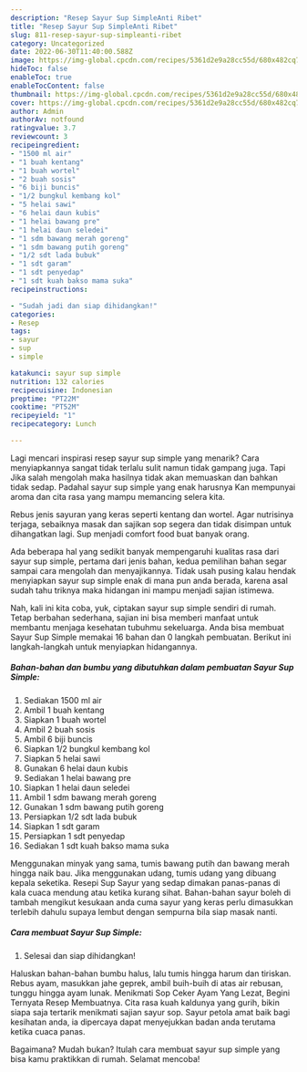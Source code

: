 ```yaml
---
description: "Resep Sayur Sup SimpleAnti Ribet"
title: "Resep Sayur Sup SimpleAnti Ribet"
slug: 811-resep-sayur-sup-simpleanti-ribet
category: Uncategorized
date: 2022-06-30T11:40:00.588Z
image: https://img-global.cpcdn.com/recipes/5361d2e9a28cc55d/680x482cq70/sayur-sup-simple-foto-resep-utama.jpg
hideToc: false
enableToc: true
enableTocContent: false
thumbnail: https://img-global.cpcdn.com/recipes/5361d2e9a28cc55d/680x482cq70/sayur-sup-simple-foto-resep-utama.jpg
cover: https://img-global.cpcdn.com/recipes/5361d2e9a28cc55d/680x482cq70/sayur-sup-simple-foto-resep-utama.jpg
author: Admin
authorAv: notfound
ratingvalue: 3.7
reviewcount: 3
recipeingredient:
- "1500 ml air"
- "1 buah kentang"
- "1 buah wortel"
- "2 buah sosis"
- "6 biji buncis"
- "1/2 bungkul kembang kol"
- "5 helai sawi"
- "6 helai daun kubis"
- "1 helai bawang pre"
- "1 helai daun seledei"
- "1 sdm bawang merah goreng"
- "1 sdm bawang putih goreng"
- "1/2 sdt lada bubuk"
- "1 sdt garam"
- "1 sdt penyedap"
- "1 sdt kuah bakso mama suka"
recipeinstructions:

- "Sudah jadi dan siap dihidangkan!"
categories:
- Resep
tags:
- sayur
- sup
- simple

katakunci: sayur sup simple 
nutrition: 132 calories
recipecuisine: Indonesian
preptime: "PT22M"
cooktime: "PT52M"
recipeyield: "1"
recipecategory: Lunch

---
```



Lagi mencari inspirasi resep sayur sup simple yang menarik? Cara menyiapkannya sangat tidak terlalu sulit namun tidak gampang juga. Tapi Jika salah mengolah maka hasilnya tidak akan memuaskan dan bahkan tidak sedap. Padahal sayur sup simple yang enak harusnya Kan mempunyai aroma dan cita rasa yang mampu memancing selera kita.


Rebus jenis sayuran yang keras seperti kentang dan wortel. Agar nutrisinya terjaga, sebaiknya masak dan sajikan sop segera dan tidak disimpan untuk dihangatkan lagi. Sup menjadi comfort food buat banyak orang.

Ada beberapa hal yang sedikit banyak mempengaruhi kualitas rasa dari sayur sup simple, pertama dari jenis bahan, kedua pemilihan bahan segar sampai cara mengolah dan menyajikannya. Tidak usah pusing kalau hendak menyiapkan sayur sup simple enak di mana pun anda berada, karena asal sudah tahu triknya maka hidangan ini mampu menjadi sajian istimewa.


Nah, kali ini kita coba, yuk, ciptakan sayur sup simple sendiri di rumah. Tetap berbahan sederhana, sajian ini bisa memberi manfaat untuk membantu menjaga kesehatan tubuhmu sekeluarga. Anda bisa membuat Sayur Sup Simple memakai 16 bahan dan 0 langkah pembuatan. Berikut ini langkah-langkah untuk menyiapkan hidangannya.

<!--inarticleads1-->

##### Bahan-bahan dan bumbu yang dibutuhkan dalam pembuatan Sayur Sup Simple:

1. Sediakan 1500 ml air
1. Ambil 1 buah kentang
1. Siapkan 1 buah wortel
1. Ambil 2 buah sosis
1. Ambil 6 biji buncis
1. Siapkan 1/2 bungkul kembang kol
1. Siapkan 5 helai sawi
1. Gunakan 6 helai daun kubis
1. Sediakan 1 helai bawang pre
1. Siapkan 1 helai daun seledei
1. Ambil 1 sdm bawang merah goreng
1. Gunakan 1 sdm bawang putih goreng
1. Persiapkan 1/2 sdt lada bubuk
1. Siapkan 1 sdt garam
1. Persiapkan 1 sdt penyedap
1. Sediakan 1 sdt kuah bakso mama suka


Menggunakan minyak yang sama, tumis bawang putih dan bawang merah hingga naik bau. Jika menggunakan udang, tumis udang yang dibuang kepala seketika. Resepi Sup Sayur yang sedap dimakan panas-panas di kala cuaca mendung atau ketika kurang sihat. Bahan-bahan sayur boleh di tambah mengikut kesukaan anda cuma sayur yang keras perlu dimasukkan terlebih dahulu supaya lembut dengan sempurna bila siap masak nanti. 

<!--inarticleads2-->

##### Cara membuat Sayur Sup Simple:


1. Selesai dan siap dihidangkan!

Haluskan bahan-bahan bumbu halus, lalu tumis hingga harum dan tiriskan. Rebus ayam, masukkan jahe geprek, ambil buih-buih di atas air rebusan, tunggu hingga ayam lunak. Menikmati Sop Ceker Ayam Yang Lezat, Begini Ternyata Resep Membuatnya. Cita rasa kuah kaldunya yang gurih, bikin siapa saja tertarik menikmati sajian sayur sop. Sayur petola amat baik bagi kesihatan anda, ia dipercaya dapat menyejukkan badan anda terutama ketika cuaca panas. 

Bagaimana? Mudah bukan? Itulah cara membuat sayur sup simple yang bisa kamu praktikkan di rumah. Selamat mencoba!
